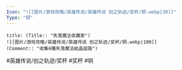 ```yaml
---
Icon: "![[图片/游戏攻略/英雄传说/英雄传说 创之轨迹/奖杯/铜.webp|30]]"
Type: "铜"
---
```

```ad-ed-ha-bronze
title: (Title:: "失落魔法收藏家")
![[图片/游戏攻略/英雄传说/英雄传说 创之轨迹/奖杯/铜.webp|100]]
(Comment:: "收集6種失落魔法結晶迴路")
```

#英雄传说/创之轨迹/奖杯  #奖杯 #铜
